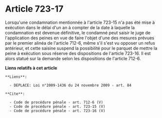 # Article 723-17

Lorsqu'une condamnation mentionnée à l'article 723-15 n'a pas été mise à exécution dans le délai d'un an à compter de la date
à laquelle la condamnation est devenue définitive, le condamné peut saisir le juge de l'application des peines en vue de
faire l'objet d'une des mesures prévues par le premier alinéa de l'article 712-6, même s'il s'est vu opposer un refus
antérieur, et cette saisine suspend la possibilité pour le parquet de mettre la peine à exécution sous réserve des
dispositions de l'article 723-16. Il est alors statué sur la demande selon les dispositions de l'article 712-6.

**Liens relatifs à cet article**

	**Liens**:

	  - DEPLACE: Loi n°2009-1436 du 24 novembre 2009 - art. 84

	**Cite**:

	  - Code de procédure pénale - art. 712-6 (V)
	  - Code de procédure pénale - art. 723-15 (V)
	  - Code de procédure pénale - art. 723-16 (V)
